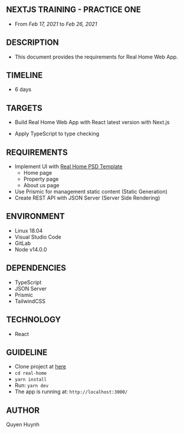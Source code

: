 ## NEXTJS TRAINING - PRACTICE ONE

- From _Feb 17, 2021_ to _Feb 26, 2021_

## DESCRIPTION

- This document provides the requirements for Real Home Web App.

## TIMELINE

- 6 days

## TARGETS

- Build Real Home Web App with React latest version with Next.js

- Apply TypeScript to type checking

## REQUIREMENTS

- Implement UI with [Real Home PSD Template](https://www.google.com/url?q=https://pixelbuddha.net/ui-kits/real-home-psd-template-download&sa=D&source=editors&ust=1613535359358000&usg=AOvVaw3OnGs2pqiRQYVYUnZKdn52)
  - Home page
  - Property page
  - About us page
- Use Prismic for management static content (Static Generation)
- Create REST API with JSON Server (Server Side Rendering)

## ENVIRONMENT

- Linux 18.04
- Visual Studio Code
- GitLab
- Node v14.0.0

## DEPENDENCIES

- TypeScript
- JSON Server
- Prismic
- TailwindCSS

## TECHNOLOGY

- React

## GUIDELINE

<!-- TODO -->

- Clone project at [here](https://github.com/quyenhuynh-agilityio/real-home)
- `cd real-home`
- `yarn install`
- Run: `yarn dev`
- The app is running at: `http://localhost:3000/`

## AUTHOR

Quyen Huynh

